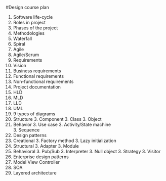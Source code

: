 #Design course plan

1. Software life-cycle
  2. Roles in project
  2. Phases of the project
1. Methodologies
  2. Waterfall
  2. Spiral
  2. Agile
  2. Agile/Scrum
1. Requirements
  2. Vision
  2. Business requirements
  2. Functional requirements
  2. Non-functional requirements
1. Project documentation
  2. HLD
  2. MLD
  2. LLD
1. UML
  2. 9 types of diagrams
  2. Structure
     3. Component 
     3. Class
     3. Object 
  2. Behavior
     3. Use case
     3. Activity/State machine    
     3. Sequence  
1. Design patterns
  2. Creational
     3. Factory method 
     3. Lazy initialization
  2. Structural
     3. Adapter
     3. Module
  2. Behavioral
     3. Pub/Sub
     3. Interpreter
     3. Null object
     3. Strategy
     3. Visitor
1. Enterprise design patterns
  2. Model View Controller
  2. SOA
  2. Layered architecture
